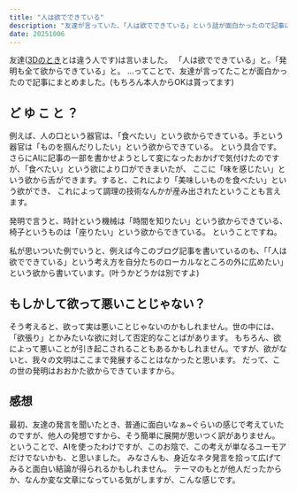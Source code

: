 ```yaml
---
title: "人は欲でできている"
description: "友達が言っていた、「人は欲でできている」という話が面白かったので記事にしてみました"
date: 20251006
---
```

友達([3Dのとき](https://shizukani-cp.github.io/blog/articles/20241201)とは違う人です)は言いました。
「人は欲でできている」と。「発明も全て欲からできている」と。
...ってことで、友達が言ってたことが面白かったので記事にまとめました。(もちろん本人からOKは貰ってます)
## ど ゆ こ と ？
例えば、人の口という器官は、「食べたい」という欲からできている。手という器官は「ものを掴んだりしたい」という欲からできている。
という具合です。
さらにAIに記事の一部を書かせようとして変になったおかげで気付けたのですが、「食べたい」という欲により口ができまいたが、
ここに「味を感じたい」という欲から舌ができます。すると、これにより「美味しいものを食べたい」という欲ができ、
これによって調理の技術なんかが産み出されたということも言えます。

発明で言うと、時計という機械は「時間を知りたい」という欲からできている、椅子というものは「座りたい」という欲からできている。
ということですね。

私が思いついた例でいうと、例えば今このブログ記事を書いているのも、「「人は欲でできている」という考え方を自分たちのローカルなところの外に広めたい」
という欲から書いています。(叶うかどうかは別ですよ)
## もしかして欲って悪いことじゃない？
そう考えると、欲って実は悪いことじゃないのかもしれません。世の中には、「欲張り」とかみたいな欲に対して否定的なことばがあります。
もちろん、欲によって悪いことが引き起こされることもあるかもしれません。ですが、欲がないと、我々の文明はここまで発展することはなかったと思います。
だって、この世の発明はおおかた欲からできていますから。
## 感想
最初、友達の発言を聞いたとき、普通に面白いなぁ~ぐらいの感じで考えていたのですが、他人の発想ですから、そう簡単に展開が思いつく訳がありません。
ということで、AIを使ったわけですが、このお陰で、この考えが単なるユーモアだけでないかも、と思いました。
みなさんも、身近なネタ発言を拾って広げてみると面白い結論が得られるかもしれません。
テーマのもとが他人だったからか、なんか変な文章になっている気がしますが、こんな感じです。
